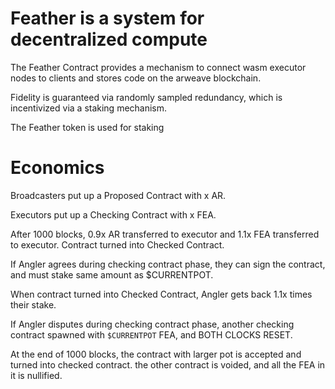 # Feather is a system for decentralized compute

The Feather Contract provides a mechanism to connect wasm executor nodes to
clients and stores code on the arweave blockchain.

Fidelity is guaranteed via randomly sampled redundancy, which is incentivized
via a staking mechanism.

The Feather token is used for staking

# Economics

Broadcasters put up a Proposed Contract with x AR.

Executors put up a Checking Contract with x FEA.

After 1000 blocks, 0.9x AR transferred to executor and 1.1x FEA transferred to
executor. Contract turned into Checked Contract.

If Angler agrees during checking contract phase, they can sign the contract,
and must stake same amount as $CURRENTPOT.

When contract turned into Checked Contract, Angler gets back 1.1x times their
stake.

If Angler disputes during checking contract phase, another checking contract
spawned with `$CURRENTPOT` FEA, and BOTH CLOCKS RESET.

At the end of 1000 blocks, the contract with larger pot is accepted and turned
into checked contract. the other contract is voided, and all the FEA in it is
nullified.
